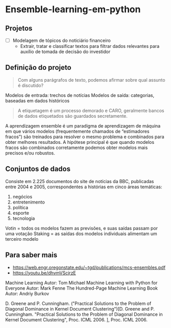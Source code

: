 # Ensemble-learning-em-python

## Projetos

- [ ] Modelagem de tópicos do noticiário financeiro
  - Extrair, tratar e classificar textos para filtrar dados relevantes para auxílio de tomada de decisão do investidor

## Definição do projeto

> Com alguns parágrafos de texto, podemos afirmar sobre qual assunto é discutido?

Modelos de entrada: trechos de notícias
Modelos de saída: categorias, baseadas em dados históricos

> A etiquetagem é um processo demorado e CARO, geralmente bancos de dados etiquetados são guardados secretamente.

A aprendizagem ensemble é um paradigma de aprendizagem de máquina em que vários
modelos (frequentemente chamados de “estimadores fracos”) são treinados para resolver o
mesmo problema e combinados para obter melhores resultados. A hipótese principal é que
quando modelos fracos são combinados corretamente podemos obter modelos mais precisos
e/ou robustos.

## Conjuntos de dados

Consiste em 2.225 documentos do site de notícias da BBC, publicadas entre 2004 e 2005, correspondentes a histórias em cinco áreas temáticas:

1. negócios
2. entretenimento
3. política
4. esporte
5. tecnologia

Votin = todos os modelos fazem as previsões, e suas saídas passam por uma votação
Staking = as saídas dos modelos individuais alimentam um terceiro modelo

## Para saber mais

- https://web.engr.oregonstate.edu/~tgd/publications/mcs-ensembles.pdf
- https://youtu.be/dhvmVScjrzE

Machine Learning
Autor: Tom Michael
Machine Learning with Python for Everyone
Autor: Mark Fenne
The Hundred-Page Machine Learning Book
Autor: Andriy Burkov

D. Greene and P. Cunningham. ("Practical Solutions to the Problem of Diagonal Dominance in Kernel Document Clustering")[D. Greene and P. Cunningham. "Practical Solutions to the Problem of Diagonal Dominance in Kernel Document Clustering", Proc. ICML 2006. ], Proc. ICML 2006. 
